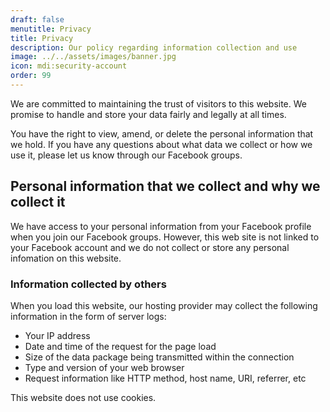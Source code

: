```yaml
---
draft: false
menutitle: Privacy
title: Privacy
description: Our policy regarding information collection and use
image: ../../assets/images/banner.jpg
icon: mdi:security-account
order: 99
---
```


We are committed to maintaining the trust of visitors to this website. We promise to handle and store your data fairly and legally at all times.

You have the right to view, amend, or delete the personal information that we hold. If you have any questions about what data we collect or how we use it, please let us know through our Facebook groups.

## Personal information that we collect and why we collect it

We have access to your personal information from your Facebook profile when you join our Facebook groups. However, this web site is not linked to your Facebook account and we do not collect or store any personal infomation on this website.

### Information collected by others

When you load this website, our hosting provider may collect the following information in the form of server logs:

- Your IP address
- Date and time of the request for the page load
- Size of the data package being transmitted within the connection
- Type and version of your web browser
- Request information like HTTP method, host name, URI, referrer, etc

This website does not use cookies.
